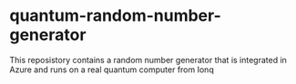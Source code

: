 # quantum-random-number-generator
This reposistory contains a random number generator that is integrated in Azure and runs on a real quantum computer from Ionq
